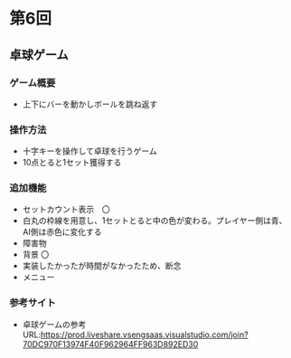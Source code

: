 # 第6回
## 卓球ゲーム
### ゲーム概要
- 上下にバーを動かしボールを跳ね返す 
### 操作方法
- 十字キーを操作して卓球を行うゲーム
- 10点とると1セット獲得する
### 追加機能
- セットカウント表示　〇
- 白丸の枠線を用意し、1セットとると中の色が変わる。プレイヤー側は青、AI側は赤色に変化する
- 障害物
- 背景  〇
- 実装したかったが時間がなかったため、断念
- メニュー
### 参考サイト
- 卓球ゲームの参考URL:https://prod.liveshare.vsengsaas.visualstudio.com/join?70DC970F13974F40F962964FF963D892ED30